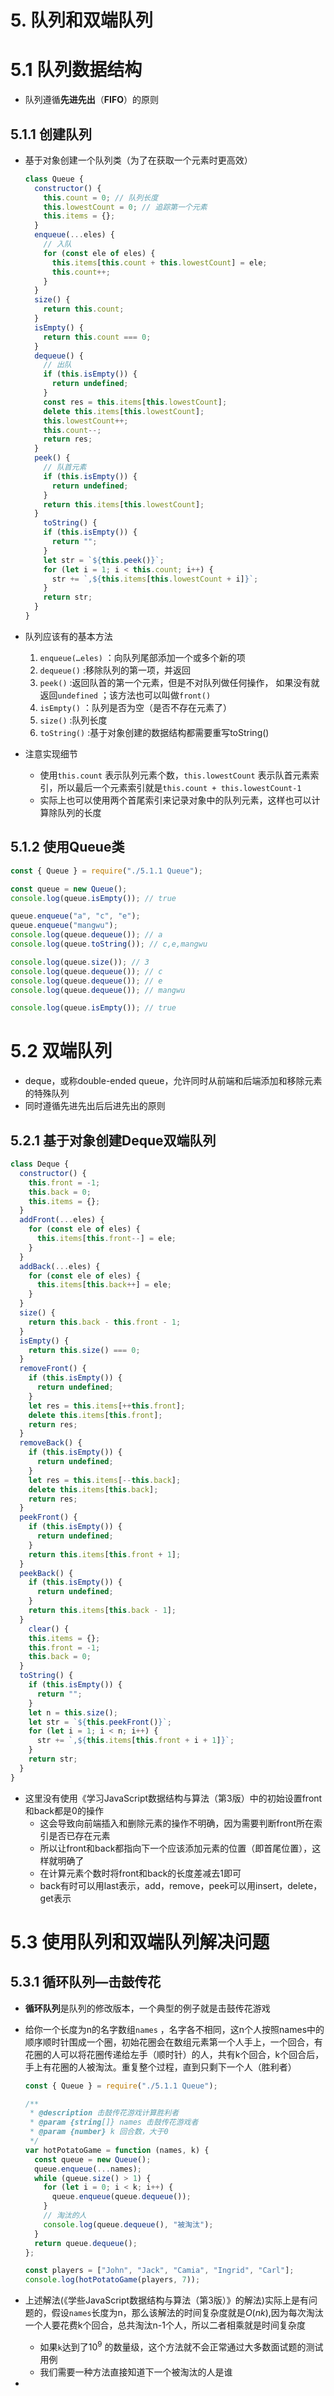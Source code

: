 # 5. 队列和双端队列

# 5.1 队列数据结构

- 队列遵循**先进先出**（**FIFO**）的原则

## 5.1.1 创建队列

- 基于对象创建一个队列类（为了在获取一个元素时更高效）
    
    ```jsx
    class Queue {
      constructor() {
        this.count = 0; // 队列长度
        this.lowestCount = 0; // 追踪第一个元素
        this.items = {};
      }
      enqueue(...eles) {
        // 入队
        for (const ele of eles) {
          this.items[this.count + this.lowestCount] = ele;
          this.count++;
        }
      }
      size() {
        return this.count;
      }
      isEmpty() {
        return this.count === 0;
      }
      dequeue() {
        // 出队
        if (this.isEmpty()) {
          return undefined;
        }
        const res = this.items[this.lowestCount];
        delete this.items[this.lowestCount];
        this.lowestCount++;
        this.count--;
        return res;
      }
      peek() {
        // 队首元素
        if (this.isEmpty()) {
          return undefined;
        }
        return this.items[this.lowestCount];
      }
    	toString() {
        if (this.isEmpty()) {
          return "";
        }
        let str = `${this.peek()}`;
        for (let i = 1; i < this.count; i++) {
          str += `,${this.items[this.lowestCount + i]}`;
        }
        return str;
      }
    }
    ```
    
- 队列应该有的基本方法
    1. `enqueue(…eles)` ：向队列尾部添加一个或多个新的项
    2. `dequeue()` :移除队列的第一项，并返回
    3. `peek()` :返回队首的第一个元素，但是不对队列做任何操作， 如果没有就返回`undefined` ；该方法也可以叫做`front()`
    4. `isEmpty()` ：队列是否为空（是否不存在元素了）
    5. `size()` :队列长度
    6. `toString()` :基于对象创建的数据结构都需要重写toString()
- 注意实现细节
    - 使用`this.count` 表示队列元素个数，`this.lowestCount` 表示队首元素索引，所以最后一个元素索引就是`this.count + this.lowestCount-1`
    - 实际上也可以使用两个首尾索引来记录对象中的队列元素，这样也可以计算除队列的长度

## 5.1.2 使用Queue类

```jsx
const { Queue } = require("./5.1.1 Queue");

const queue = new Queue();
console.log(queue.isEmpty()); // true

queue.enqueue("a", "c", "e");
queue.enqueue("mangwu");
console.log(queue.dequeue()); // a
console.log(queue.toString()); // c,e,mangwu

console.log(queue.size()); // 3
console.log(queue.dequeue()); // c
console.log(queue.dequeue()); // e
console.log(queue.dequeue()); // mangwu

console.log(queue.isEmpty()); // true
```

# 5.2 双端队列

- deque，或称double-ended queue，允许同时从前端和后端添加和移除元素的特殊队列
- 同时遵循先进先出后后进先出的原则

## 5.2.1 基于对象创建Deque双端队列

```jsx
class Deque {
  constructor() {
    this.front = -1;
    this.back = 0;
    this.items = {};
  }
  addFront(...eles) {
    for (const ele of eles) {
      this.items[this.front--] = ele;
    }
  }
  addBack(...eles) {
    for (const ele of eles) {
      this.items[this.back++] = ele;
    }
  }
  size() {
    return this.back - this.front - 1;
  }
  isEmpty() {
    return this.size() === 0;
  }
  removeFront() {
    if (this.isEmpty()) {
      return undefined;
    }
    let res = this.items[++this.front];
    delete this.items[this.front];
    return res;
  }
  removeBack() {
    if (this.isEmpty()) {
      return undefined;
    }
    let res = this.items[--this.back];
    delete this.items[this.back];
    return res;
  }
  peekFront() {
    if (this.isEmpty()) {
      return undefined;
    }
    return this.items[this.front + 1];
  }
  peekBack() {
    if (this.isEmpty()) {
      return undefined;
    }
    return this.items[this.back - 1];
  }
	clear() {
    this.items = {};
    this.front = -1;
    this.back = 0;
  }
  toString() {
    if (this.isEmpty()) {
      return "";
    }
    let n = this.size();
    let str = `${this.peekFront()}`;
    for (let i = 1; i < n; i++) {
      str += `,${this.items[this.front + i + 1]}`;
    }
    return str;
  }
}
```

- 这里没有使用《学习JavaScript数据结构与算法（第3版）中的初始设置front和back都是0的操作
    - 这会导致向前端插入和删除元素的操作不明确，因为需要判断front所在索引是否已存在元素
    - 所以让front和back都指向下一个应该添加元素的位置（即首尾位置），这样就明确了
    - 在计算元素个数时将front和back的长度差减去1即可
    - back有时可以用last表示，add，remove，peek可以用insert，delete，get表示

# 5.3 使用队列和双端队列解决问题

## 5.3.1 循环队列—击鼓传花

- **循环队列**是队列的修改版本，一个典型的例子就是击鼓传花游戏
- 给你一个长度为n的名字数组`names` ，名字各不相同，这n个人按照names中的顺序顺时针围成一个圈，初始花圈会在数组元素第一个人手上，一个回合，有花圈的人可以将花圈传递给左手（顺时针）的人，共有k个回合，k个回合后，手上有花圈的人被淘汰。重复整个过程，直到只剩下一个人（胜利者）
    
    ```jsx
    const { Queue } = require("./5.1.1 Queue");
    
    /**
     * @description 击鼓传花游戏计算胜利者
     * @param {string[]} names 击鼓传花游戏者
     * @param {number} k 回合数，大于0
     */
    var hotPotatoGame = function (names, k) {
      const queue = new Queue();
      queue.enqueue(...names);
      while (queue.size() > 1) {
        for (let i = 0; i < k; i++) {
          queue.enqueue(queue.dequeue());
        }
        // 淘汰的人
        console.log(queue.dequeue(), "被淘汰");
      }
      return queue.dequeue();
    };
    
    const players = ["John", "Jack", "Camia", "Ingrid", "Carl"];
    console.log(hotPotatoGame(players, 7));
    ```
    
- 上述解法(《学些JavaScript数据结构与算法（第3版）》的解法)实际上是有问题的，假设`names`长度为n，那么该解法的时间复杂度就是$O(nk)$,因为每次淘汰一个人要花费k个回合，总共淘汰n-1个人，所以二者相乘就是时间复杂度
    - 如果`k`达到了$10^9$ 的数量级，这个方法就不会正常通过大多数面试题的测试用例
    - 我们需要一种方法直接知道下一个被淘汰的人是谁
-